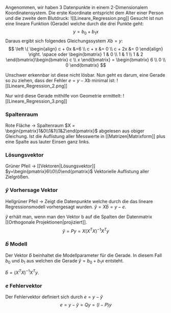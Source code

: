 Angenommen, wir haben 3 Datenpunkte in einem 2-Dimensionalem Koordinatensystem. Die erste Koordinate entspricht dem Alter einer Person und die zweite dem Blutdruck:
![[Lineare_Regression.png]]
Gesucht ist nun eine lineare Funktion (Gerade) welche durch die drei Punkte geht:
$$
y = b_{0}+b_{1}x
$$
Daraus ergibt sich folgendes Gleichungssystem $Xb=y$:
$$
 \left \{ 
	\begin{align} 
	c + 0x &=6 \\
    c + x &= 0 \\
    c + 2x &= 0
	\end{align} 
\right.
\space oder
\begin{bmatrix}
1 & 0 \\
1 & 1 \\
1 & 2 
\end{bmatrix}\begin{bmatrix}
c  \\
x
\end{bmatrix} = \begin{bmatrix}
6 \\
0 \\
0
\end{bmatrix}
$$

Unschwer erkennbar ist diese nicht lösbar. Nun geht es darum, eine Gerade so zu ziehen, dass der Fehler $e = y - Xb$ minimal ist:
![[Lineare_Regression_2.png]]

Nur wird diese Gerade mithilfe von Geometrie ermittelt:
![[Lineare_Regression_3.png]]
### Spaltenraum
Rote Fläche -> Spaltenraum $X = \begin{pmatrix}1&0\\1&1\\1&2\end{pmatrix}$ abgelesen aus obiger Gleichung. Ist die Auflistung aller Messwerte in [[Matrizen|Matrixform]] plus eine Spalte aus lauter Einsen ganz links.

### Lösungsvektor
Grüner Pfeil -> [[Vektoren|Lösungsvektor]] $y=\begin{pmatrix}6\\0\\0\end{pmatrix}$
Vektorielle Auflistung aller Zielgrößen.

### $\hat{y}$ Vorhersage Vektor
Hellgrüner Pfeil -> Zeigt die Datenpunkte welche durch die das lineare Regressionsmodell vorhergesagt wurden. $\hat{y} = X \hat{b} = y -e$.

$\hat{y}$ erhält man, wenn man den Vektor b auf die Spalten der Datenmatrix [[Orthogonale Projektionen|projiziert]].
$$
\hat{y}=Py =X(X^TX)^{-1}X^Ty
$$


### $\hat{b}$ Modell
Der Vektor $\hat{b}$ beinhaltet die Modellparameter für die Gerade. In diesem Fall $b_0$ und $b_{1}$ aus welchen die Gerade $\hat{y}=b_{0} + b_{1}x$ entsteht.

$\hat{b}=(X^TX)^{-1}X^Ty$.

### $e$ Fehlervektor
Der Fehlervektor definiert sich durch $e=y - \hat{y}$
$$
e = y -\hat{y}=Qy = (I-P)y
$$





